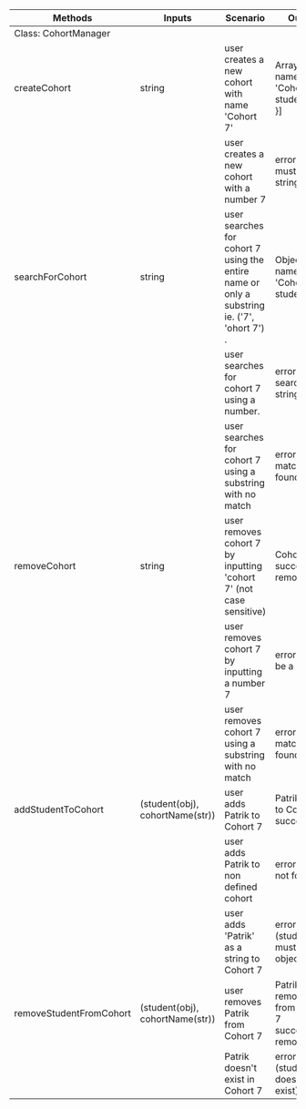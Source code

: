 | Methods                 | Inputs                          | Scenario                                                                                    | Output                                              |
|-------------------------|---------------------------------|---------------------------------------------------------------------------------------------|-----------------------------------------------------|
| Class: CohortManager    |                                 |                                                                                             |                                                     |
| createCohort            | string                          | user creates a new cohort with name 'Cohort 7'                                              | Array: [{ name: 'Cohort 7', students: [] }]         |
|                         |                                 | user creates a new cohort with a number 7                                                   | error (name must be a string)                       |
| searchForCohort         | string                          | user searches for cohort 7 using the entire name or only a substring ie. ('7', 'ohort 7') . | Object: { name: 'Cohort 7', students: [] }          |
|                         |                                 | user searches for cohort 7 using a number.                                                  | error (must search for a string)                    |
|                         |                                 | user searches for cohort 7 using a substring with no match                                  | error (no match found)                              |
| removeCohort            | string                          | user removes cohort 7 by inputting 'cohort 7' (not case sensitive)                          | Cohort 7 successfully removed'                      |
|                         |                                 | user removes cohort 7 by inputting a number 7                                               | error (must be a string)                            |
|                         |                                 | user removes cohort 7 using a substring with no match                                       | error (no match found)                              |
| addStudentToCohort      | (student(obj), cohortName(str)) | user adds Patrik to Cohort 7                                                                | Patrik added to Cohort 7 successfully'              |
|                         |                                 | user adds Patrik to non defined cohort                                                      | error (cohort not found)                            |
|                         |                                 | user adds 'Patrik' as a string to Cohort 7                                                  | error (student must be a object)                    |
| removeStudentFromCohort | (student(obj), cohortName(str)) | user removes Patrik from Cohort 7                                                           | Patrik removed from Cohort 7 successfully removed'  |
|                         |                                 | Patrik doesn't exist in Cohort 7                                                            | error (student does not exist)                      |